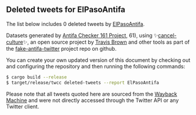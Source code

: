 ## Deleted tweets for ElPasoAntifa

The list below includes 0 deleted tweets by
[ElPasoAntifa](https://twitter.com/ElPasoAntifa).



Datasets generated by [Antifa Checker 161 Project](https://twitter.com/antifacheck161), 61), using ✨[cancel-culture](https://github.com/travisbrown/cancel-culture)✨, an open source project by 
[Travis Brown](https://twitter.com/travisbrown) and other tools as part of the 
[fake-antifa-twitter](https://github.com/antifacheck161/fake-antifa-twitter) project repo on github.

You can create your own updated version of this document by checking out and configuring the
repository and then running the following commands:

```bash
$ cargo build --release
$ target/release/twcc deleted-tweets --report ElPasoAntifa
```

Please note that all tweets quoted here are sourced from the
[Wayback Machine](https://web.archive.org) and were not directly accessed through the Twitter API or
any Twitter client.

